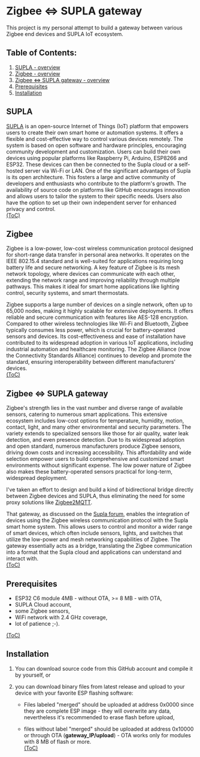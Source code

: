 # Zigbee <=> SUPLA gateway
This project is my personal attempt to build a gateway between various Zigbee end devices and SUPLA IoT ecosystem.

## Table of Contents:

1. [SUPLA - overview](#supla)
2. [Zigbee - overview](#zigbee)
3. [Zigbee <=> SUPLA gateway - overview](#zigbee--supla-gateway-1)
4. [Prerequisites](#prerequisites)
5. [Installation](#installation)

## SUPLA
[SUPLA](https://github.com/SUPLA)  is an open-source Internet of Things (IoT) platform that empowers users to create their own smart home or automation systems. It offers a flexible and cost-effective way to control various devices remotely. The system is based on open software and hardware principles, encouraging community development and customization. Users can build their own devices using popular platforms like Raspberry Pi, Arduino, ESP8266 and ESP32. These devices can then be connected to the Supla cloud or a self-hosted server via Wi-Fi or LAN.
One of the significant advantages of Supla is its open architecture. This fosters a large and active community of developers and enthusiasts who contribute to the platform's growth. The availability of source code on platforms like GitHub encourages innovation and allows users to tailor the system to their specific needs. Users also have the option to set up their own independent server for enhanced privacy and control.  
[(ToC)](#table-of-contents)
  
## Zigbee
Zigbee is a low-power, low-cost wireless communication protocol designed for short-range data transfer in personal area networks. It operates on the IEEE 802.15.4 standard and is well-suited for applications requiring long battery life and secure networking. A key feature of Zigbee is its mesh network topology, where devices can communicate with each other, extending the network range and improving reliability through multiple pathways. This makes it ideal for smart home applications like lighting control, security systems, and smart thermostats.
  
Zigbee supports a large number of devices on a single network, often up to 65,000 nodes, making it highly scalable for extensive deployments. It offers reliable and secure communication with features like AES-128 encryption. Compared to other wireless technologies like Wi-Fi and Bluetooth, Zigbee typically consumes less power, which is crucial for battery-operated sensors and devices. Its cost-effectiveness and ease of installation have contributed to its widespread adoption in various IoT applications, including industrial automation and healthcare monitoring. The Zigbee Alliance (now the Connectivity Standards Alliance) continues to develop and promote the standard, ensuring interoperability between different manufacturers' devices.  
[(ToC)](#table-of-contents)
  
## Zigbee <=> SUPLA gateway
Zigbee's strength lies in the vast number and diverse range of available sensors, catering to numerous smart applications. This extensive ecosystem includes low-cost options for temperature, humidity, motion, contact, light, and many other environmental and security parameters. The variety extends to specialized sensors like those for air quality, water leak detection, and even presence detection. Due to its widespread adoption and open standard, numerous manufacturers produce Zigbee sensors, driving down costs and increasing accessibility. This affordability and wide selection empower users to build comprehensive and customized smart environments without significant expense. The low power nature of Zigbee also makes these battery-operated sensors practical for long-term, widespread deployment.  
  
I've taken an effort to design and build a kind of bidirectional bridge directly between Zigbee devices and SUPLA, thus eliminating the need for some proxy solutions like [Zigbee2MQTT](https://www.zigbee2mqtt.io).

That gateway, as discussed on the [Supla forum](https://forum.supla.org/viewforum.php?f=127), enables the integration of devices using the Zigbee wireless communication protocol with the Supla smart home system. This allows users to control and monitor a wider range of smart devices, which often include sensors, lights, and switches that utilize the low-power and mesh networking capabilities of Zigbee. The gateway essentially acts as a bridge, translating the Zigbee communication into a format that the Supla cloud and applications can understand and interact with.  
[(ToC)](#table-of-contents)

## Prerequisites
- ESP32 C6 module 4MB - without OTA, >= 8 MB - with OTA,
- SUPLA Cloud account,
- some Zigbee sensors,
- WiFi network with 2.4 GHz coverage, 
- lot of patience ;-).
  
[(ToC)](#table-of-contents)

## Installation
1. You can download source code from this GitHub account and compile it by yourself, or
   
2. you can download binary files from latest release and upload to your device with your favorite ESP flashing software:
   
   - Files labeled "merged" should be uploaded at address 0x0000 since they are complete ESP image - they will overwrite any data, nevertheless it's recommended to erase flash before upload,
     
   - files without label "merged" should be uploaded at address 0x10000 or through OTA (**gateway_IP/upload**) - OTA works only for modules with 8 MB of flash or more.  
[(ToC)](#table-of-contents)

